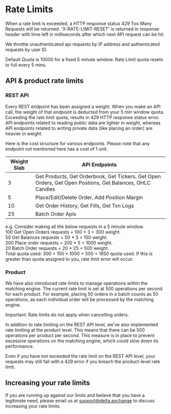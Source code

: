 # Rate Limits

When a rate limit is exceeded, a HTTP response status 429 Too Many Requests will be returned.
'X-RATE-LIMIT-RESET' is returned in response header with time left in milliseconds after which next API request can be hit. 

We throttle unauthenticated api requests by IP address and authenticated requests by user ID. 

Default Quota is 10000 for a fixed 5 minute window. Rate Limit quota resets to full every 5 mins.

## API & product rate limits

### REST API 
Every REST endpoint has been assigned a weight. When you make an API call, the weight of that endpoint is deducted from your 5 min window quota. Exceeding the rate limit quota, results in 429 HTTP response status error. API endpoints related to reading public data are lighter in weight, whereas API endpoints related to writing private data (like placing an order) are heavier in weight. 

Here is the cost structure for various endpoints. Please note that any endpoint not mentioned here has a cost of 1 unit.

Weight Slab|API Endpoints
--|--
3| Get Products, Get Orderbook, Get Tickers, Get Open Orders, Get Open Postions, Get Balances, OHLC Candles
5| Place/Edit/Delete Order, Add Position Margin
10| Get Order History, Get Fills, Get Txn Logs
25| Batch Order Apis

e.g. Consider making all the below requests in a 5 minute window.  
100 Get Open Orders requests = 100 * 3 = 300 weight.  
50 Get Balances requests = 50 * 3 = 150 weight.  
200 Place order requests = 200 * 5 = 1000 weight.  
20 Batch Order requests = 20 * 25 = 500 weight.  
Total quota used: 300 + 150 + 1000 + 500 = 1950 quota used. If this is greater than quota assigned to you, rate limit error will occur.

### Product
We have also introduced rate limits to manage operations within the matching engine. The current rate limit is set at 500 operations per second for each product. For example, placing 50 orders in a batch counts as 50 operations, as each individual order will be processed by the matching engine.

Important: Rate limits do not apply when cancelling orders.

In addition to rate limiting on the REST API level, we've also implemented rate limiting at the product level. This means that there can be 500 operations per product per second. This measure is in place to prevent excessive operations on the matching engine, which could slow down its performance.

Even if you have not exceeded the rate limit on the REST API level, your requests may still fail with a 429 error if you breach the product-level rate limit.

## Increasing your rate limits

If you are running up against our limits and believe that you have a legitimate need, please email us at [support@delta.exchange](mailto:support@delta.exchange) to discuss increasing your rate limits.
